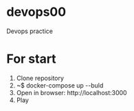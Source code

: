 # devops00
Devops practice

# For start

1. Clone repository
2. ~$ docker-compose up --buld
3. Open in browser: http://localhost:3000
4. Play
